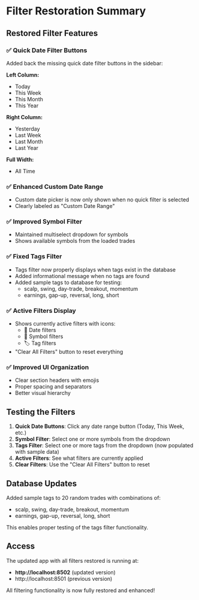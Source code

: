 # Filter Restoration Summary

## Restored Filter Features

### ✅ **Quick Date Filter Buttons**
Added back the missing quick date filter buttons in the sidebar:

**Left Column:**
- Today
- This Week  
- This Month
- This Year

**Right Column:**
- Yesterday
- Last Week
- Last Month
- Last Year

**Full Width:**
- All Time

### ✅ **Enhanced Custom Date Range**
- Custom date picker is now only shown when no quick filter is selected
- Clearly labeled as "Custom Date Range"

### ✅ **Improved Symbol Filter**
- Maintained multiselect dropdown for symbols
- Shows available symbols from the loaded trades

### ✅ **Fixed Tags Filter**
- Tags filter now properly displays when tags exist in the database
- Added informational message when no tags are found
- Added sample tags to database for testing:
  - scalp, swing, day-trade, breakout, momentum
  - earnings, gap-up, reversal, long, short

### ✅ **Active Filters Display**
- Shows currently active filters with icons:
  - 📅 Date filters
  - 🎯 Symbol filters  
  - 🏷️ Tag filters
- "Clear All Filters" button to reset everything

### ✅ **Improved UI Organization**
- Clear section headers with emojis
- Proper spacing and separators
- Better visual hierarchy

## Testing the Filters

1. **Quick Date Buttons**: Click any date range button (Today, This Week, etc.)
2. **Symbol Filter**: Select one or more symbols from the dropdown
3. **Tags Filter**: Select one or more tags from the dropdown (now populated with sample data)
4. **Active Filters**: See what filters are currently applied
5. **Clear Filters**: Use the "Clear All Filters" button to reset

## Database Updates

Added sample tags to 20 random trades with combinations of:
- scalp, swing, day-trade, breakout, momentum
- earnings, gap-up, reversal, long, short

This enables proper testing of the tags filter functionality.

## Access

The updated app with all filters restored is running at:
- **http://localhost:8502** (updated version)
- http://localhost:8501 (previous version)

All filtering functionality is now fully restored and enhanced!
